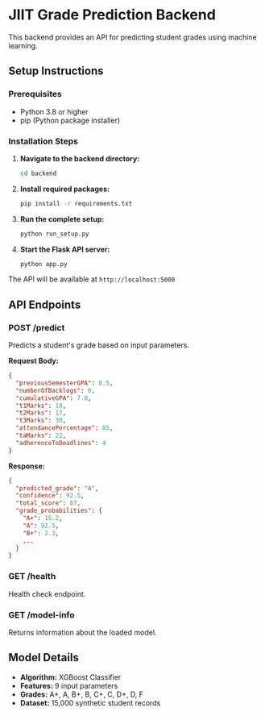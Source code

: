 
# JIIT Grade Prediction Backend

This backend provides an API for predicting student grades using machine learning.

## Setup Instructions

### Prerequisites
- Python 3.8 or higher
- pip (Python package installer)

### Installation Steps

1. **Navigate to the backend directory:**
   ```bash
   cd backend
   ```

2. **Install required packages:**
   ```bash
   pip install -r requirements.txt
   ```

3. **Run the complete setup:**
   ```bash
   python run_setup.py
   ```

4. **Start the Flask API server:**
   ```bash
   python app.py
   ```

The API will be available at `http://localhost:5000`

## API Endpoints

### POST /predict
Predicts a student's grade based on input parameters.

**Request Body:**
```json
{
  "previousSemesterGPA": 8.5,
  "numberOfBacklogs": 0,
  "cumulativeGPA": 7.8,
  "t1Marks": 18,
  "t2Marks": 17,
  "t3Marks": 30,
  "attendancePercentage": 85,
  "taMarks": 22,
  "adherenceToDeadlines": 4
}
```

**Response:**
```json
{
  "predicted_grade": "A",
  "confidence": 92.5,
  "total_score": 87,
  "grade_probabilities": {
    "A+": 15.2,
    "A": 92.5,
    "B+": 2.3,
    ...
  }
}
```

### GET /health
Health check endpoint.

### GET /model-info
Returns information about the loaded model.

## Model Details

- **Algorithm:** XGBoost Classifier
- **Features:** 9 input parameters
- **Grades:** A+, A, B+, B, C+, C, D+, D, F
- **Dataset:** 15,000 synthetic student records
